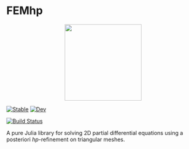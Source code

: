 # FEMhp

<p align="center">
    <img width="200px" src="https://github.com/iojea/hpFEM/tree/main/logo/logo.png"/>
</p> 

[![Stable](https://img.shields.io/badge/docs-stable-blue.svg)](https://iojea.github.io/FEMhp.jl/stable/)
[![Dev](https://img.shields.io/badge/docs-dev-blue.svg)](https://iojea.github.io/FEMhp.jl/dev/)
<!--[![Build Status](https://github.com/iojea/FEMhp.jl/actions/workflows/CI.yml/badge.svg?branch=main)](https://github.com/iojea/FEMhp.jl/actions/workflows/CI.yml?query=branch%3Amain)-->
[![Build Status](https://travis-ci.com/iojea/FEMhp.jl.svg?branch=main)](https://travis-ci.com/iojea/FEMhp.jl)

A pure Julia library for solving 2D partial differential equations using a posteriori $hp$-refinement on triangular meshes. 
